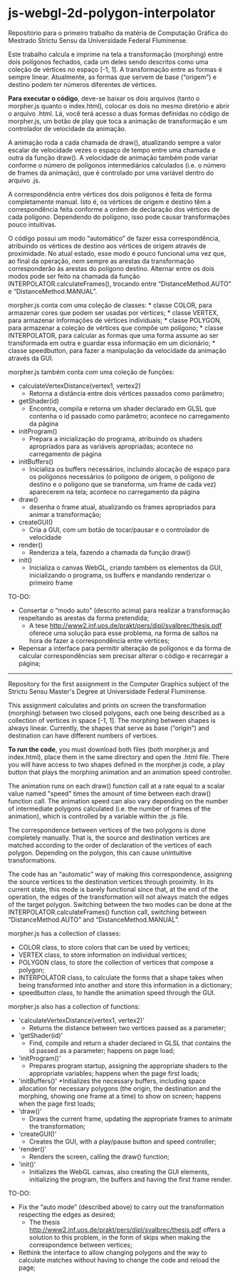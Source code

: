 # js-webgl-2d-polygon-interpolator

Repositório para o primeiro trabalho da matéria de Computação Gráfica do Mestrado Strictu Sensu da Universidade Federal Fluminense.
 
Este trabalho calcula e imprime na tela a transformação (morphing) entre dois polígonos fechados, cada um deles sendo descritos como uma coleção de vértices no espaço [-1, 1]. A transformação entre as formas é sempre linear. Atualmente, as formas que servem de base (“origem”) e destino podem ter números diferentes de vértices.
 
**Para executar o código**, deve-se baixar os dois arquivos (tanto o morpher.js quanto o index.html), colocar os dois no mesmo diretório e abrir o arquivo .html. Lá, você terá acesso a duas formas definidas no código de morpher.js, um botão de play que toca a animação de transformação e um controlador de velocidade da animação.
 
A animação roda a cada chamada de draw(), atualizando sempre a valor escalar de velocidade vezes o espaço de tempo entre uma chamada e outra da função draw(). A velocidade de animação também pode variar conforme o número de polígonos intermediários calculados (i.e. o número de frames da animação), que é controlado por uma variável dentro do arquivo .js.
 
A correspondência entre vértices dos dois polígonos é feita de forma completamente manual. Isto é, os vértices de origem e destino têm a correspondência feita conforme a ordem de declaração dos vértices de cada polígono. Dependendo do polígono, isso pode causar transformações pouco intuitivas. 
 
O código possui um modo “automático” de fazer essa correspondência, atribuindo os vértices de destino aos vértices de origem através de proximidade. No atual estado, esse modo é pouco funcional uma vez que, ao final da operação, nem sempre as arestas da transformação corresponderão às arestas do polígono destino. Alternar entre os dois modos pode ser feito na chamada da função INTERPOLATOR.calculateFrames(), trocando entre “DistanceMethod.AUTO” e “DistanceMethod.MANUAL”.
 
morpher.js conta com uma coleção de classes:
    * classe COLOR, para armazenar cores que podem ser usadas por vértices;
    * classe VERTEX, para armazenar informações de vértices individuais;
    * classe POLYGON, para armazenar a coleção de vértices que compõe um polígono;
    * classe INTERPOLATOR, para calcular as formas que uma forma assume ao ser transformada em outra e guardar essa informação em um dicionário;
    * classe speedbutton, para fazer a manipulação da velocidade da animação através da GUI.
 
morpher.js também conta com uma coleção de funções:
* calculateVertexDistance(vertex1, vertex2)
    * Retorna a distância entre dois vértices passados como parâmetro;
* getShader(id)
    * Encontra, compila e retorna um shader declarado em GLSL que contenha o id passado como parâmetro; acontece no carregamento da página
* initProgram()
    * Prepara a inicialização do programa, atribuindo os shaders apropriados para as variáveis apropriadas; acontece no carregamento de página
* initBuffers()
    * Inicializa os buffers necessários, incluindo alocação de espaço para os polígonos necessários (o polígono de origem, o polígono de destino e o polígono que se transforma, um frame de cada vez) aparecerem na tela; acontece no carregamento da página
* draw()
    * desenha o frame atual, atualizando os frames apropriados para animar a transformação;
* createGUI()
    * Cria a GUI, com um botão de tocar/pausar e o controlador de velocidade
* render()
    * Renderiza a tela, fazendo a chamada da função draw()
* init()
    * Inicializa o canvas WebGL, criando também os elementos da GUI, inicializando o programa, os buffers e mandando renderizar o primeiro frame
 
TO-DO:
* Consertar o “modo auto” (descrito acima) para realizar a transformação respeitando as arestas da forma pretendida;
    * A tese http://www2.inf.uos.de/prakt/pers/dipl/svalbrec/thesis.pdf oferece uma solução para esse problema, na forma de saltos na hora de fazer a correspondência entre vértices;
* Repensar a interface para permitir alteração de polígonos e da forma de calcular correspondências sem precisar alterar o código e recarregar a página;

***

Repository for the first assignment in the Computer Graphics subject of the Strictu Sensu Master's Degree at Universidade Federal Fluminense.
 
This assignment calculates and prints on screen the transformation (morphing) between two closed polygons, each one being described as a collection of vertices in space [-1, 1]. The morphing between shapes is always linear. Currently, the shapes that serve as base (“origin”) and destination can have different numbers of vertices.  
 
**To run the code**, you must download both files (both morpher.js and index.html), place them in the same directory and open the .html file. There you will have access to two shapes defined in the morpher.js code, a play button that plays the morphing animation and an animation speed controller.  
 
The animation runs on each draw() function call at a rate equal to a scalar value named "speed" times the amount of time between each draw() function call. The animation speed can also vary depending on the number of intermediate polygons calculated (i.e. the number of frames of the animation), which is controlled by a variable within the .js file.  
 
The correspondence between vertices of the two polygons is done completely manually. That is, the source and destination vertices are matched according to the order of declaration of the vertices of each polygon. Depending on the polygon, this can cause unintuitive transformations.  
 
The code has an “automatic” way of making this correspondence, assigning the source vertices to the destination vertices through proximity. In its current state, this mode is barely functional since that, at the end of the operation, the edges of the transformation will not always match the edges of the target polygon. Switching between the two modes can be done at the INTERPOLATOR.calculateFrames() function call, switching between “DistanceMethod.AUTO” and “DistanceMethod.MANUAL”.  
 
morpher.js has a collection of classes:

* COLOR class, to store colors that can be used by vertices;  
* VERTEX class, to store information on individual vertices;  
* POLYGON class, to store the collection of vertices that compose a polygon;  
* INTERPOLATOR class, to calculate the forms that a shape takes when being transformed into another and store this information in a dictionary;  
* speedbutton class, to handle the animation speed through the GUI.  
 
morpher.js also has a collection of functions:

* 'calculateVertexDistance(vertex1, vertex2)' 
    * Returns the distance between two vertices passed as a parameter;  
* 'getShader(id)' 
    * Find, compile and return a shader declared in GLSL that contains the id passed as a parameter; happens on page load;  
* 'initProgram()' 
    * Prepares program startup, assigning the appropriate shaders to the appropriate variables; happens when the page first loads;  
* 'initBuffers()' 
    *Initializes the necessary buffers, including space allocation for necessary polygons (the origin, the destination and the morphing, showing one frame at a time) to show on screen; happens when the page first loads;  
* 'draw()' 
    * Draws the current frame, updating the appropriate frames to animate the transformation;  
* 'createGUI()' 
    * Creates the GUI, with a play/pause button and speed controller;  
* 'render()' 
    * Renders the screen, calling the draw() function;  
* 'init()' 
    * Initializes the WebGL canvas, also creating the GUI elements, initializing the program, the buffers and having the first frame render.  
 
TO-DO:

* Fix the “auto mode” (described above) to carry out the transformation respecting the edges as desired;  
    * The thesis http://www2.inf.uos.de/prakt/pers/dipl/svalbrec/thesis.pdf offers a solution to this problem, in the form of skips when making the correspondence between vertices;  
* Rethink the interface to allow changing polygons and the way to calculate matches without having to change the code and reload the page;   
